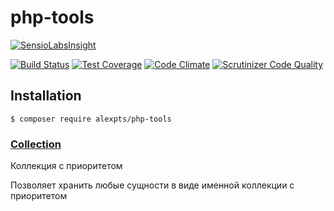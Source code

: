 # php-tools

[![SensioLabsInsight](https://insight.sensiolabs.com/projects/a0183cff-2e8c-4c6d-8466-2756ad374002/big.png)](https://insight.sensiolabs.com/projects/a0183cff-2e8c-4c6d-8466-2756ad374002)

[![Build Status](https://travis-ci.org/alexpts/php-tools.svg?branch=master)](https://travis-ci.org/alexpts/php-tools)
[![Test Coverage](https://codeclimate.com/github/alexpts/php-tools/badges/coverage.svg)](https://codeclimate.com/github/alexpts/php-tools/coverage)
[![Code Climate](https://codeclimate.com/github/alexpts/php-tools/badges/gpa.svg)](https://codeclimate.com/github/alexpts/php-tools)
[![Scrutinizer Code Quality](https://scrutinizer-ci.com/g/alexpts/php-tools/badges/quality-score.png?b=master)](https://scrutinizer-ci.com/g/alexpts/php-tools/?branch=master)

## Installation

```$ composer require alexpts/php-tools```


### [Collection](https://github.com/alexpts/php-tools/blob/master/docs/collection.md)
Коллекция с приоритетом

Позволяет хранить любые сущности в виде именной коллекции с приоритетом
